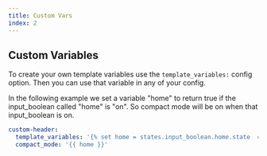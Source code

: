 ```yaml
---
title: Custom Vars
index: 2
---
```


## Custom Variables

To create your own template variables use the `template_variables:` config option. Then you can use that variable in any of your config.

In the following example we set a variable "home" to return true if the input_boolean called "home" is "on". So compact mode will be on when that input_boolean is on.

```yaml
custom-header:
  template_variables: '{% set home = states.input_boolean.home.state  == "on" %}'
  compact_mode: '{{ home }}'
```
